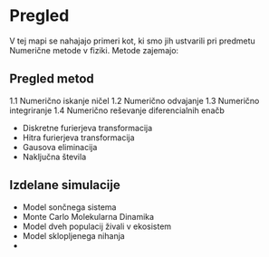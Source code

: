 # Pregled

V tej mapi se nahajajo primeri kot, ki smo jih ustvarili pri predmetu Numerične metode v fiziki. Metode zajemajo:

## Pregled metod

1.1 Numerično iskanje ničel
1.2 Numerično odvajanje
1.3 Numerično integriranje
1.4 Numerično reševanje diferencialnih enačb
- Diskretne furierjeva transformacija
- Hitra furierjeva transformacija
- Gausova eliminacija
- Naključna števila

## Izdelane simulacije

- Model sončnega sistema
- Monte Carlo Molekularna Dinamika
- Model dveh populacij živali v ekosistem
- Model sklopljenega nihanja
-
